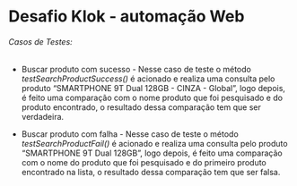 # Desafio Klok - automação Web

###### Casos de Testes: 

* Buscar produto com sucesso - Nesse caso de teste o método *testSearchProductSuccess()* é acionado e realiza uma consulta pelo produto “SMARTPHONE 9T Dual 128GB - CINZA - Global”, logo depois, é feito uma comparação com o nome produto que foi pesquisado e do produto encontrado, o resultado dessa comparação tem que ser verdadeira.  

* Buscar produto com falha - Nesse caso de teste o método *testSearchProductFail()* é acionado e realiza uma consulta pelo produto “SMARTPHONE 9T Dual 128GB”, logo depois, é feito uma comparação com o nome do produto que foi pesquisado e do primeiro produto encontrado na lista, o resultado dessa comparação tem que ser falsa. 
